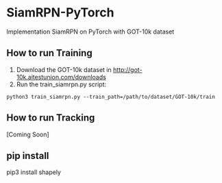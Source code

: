 # SiamRPN-PyTorch
Implementation SiamRPN on PyTorch with GOT-10k dataset  

## How to run Training
1. Download the GOT-10k dataset in http://got-10k.aitestunion.com/downloads
2. Run the train_siamrpn.py script:
```
python3 train_siamrpn.py --train_path=/path/to/dataset/GOT-10k/train
```

## How to run Tracking
[Coming Soon]


## pip install

pip3 install shapely
